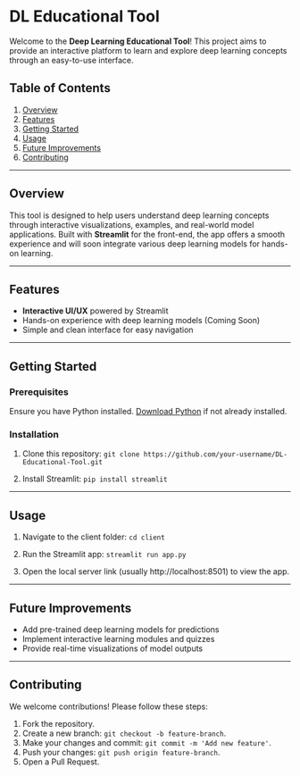 # DL Educational Tool

Welcome to the **Deep Learning Educational Tool**! This project aims to provide an interactive platform to learn and explore deep learning concepts through an easy-to-use interface.

## Table of Contents
1. [Overview](#overview)
2. [Features](#features)
3. [Getting Started](#getting-started)
4. [Usage](#usage)
6. [Future Improvements](#future-improvements)
7. [Contributing](#contributing)

---

## Overview
This tool is designed to help users understand deep learning concepts through interactive visualizations, examples, and real-world model applications. Built with **Streamlit** for the front-end, the app offers a smooth experience and will soon integrate various deep learning models for hands-on learning.

---

## Features
- **Interactive UI/UX** powered by Streamlit
- Hands-on experience with deep learning models (Coming Soon)
- Simple and clean interface for easy navigation

---

## Getting Started

### Prerequisites
Ensure you have Python installed. [Download Python](https://www.python.org/downloads/) if not already installed.

### Installation
1. Clone this repository:
   ```git clone https://github.com/your-username/DL-Educational-Tool.git```

2. Install Streamlit:
```pip install streamlit```

---

## Usage
1. Navigate to the client folder:
```cd client```

2. Run the Streamlit app:
```streamlit run app.py```

3. Open the local server link (usually http://localhost:8501) to view the app.

---

## Future Improvements
- Add pre-trained deep learning models for predictions
- Implement interactive learning modules and quizzes
- Provide real-time visualizations of model outputs

---

## Contributing
We welcome contributions! Please follow these steps:
1. Fork the repository.
2. Create a new branch: `git checkout -b feature-branch`.
3. Make your changes and commit: `git commit -m 'Add new feature'`.
4. Push your changes: `git push origin feature-branch`.
5. Open a Pull Request.